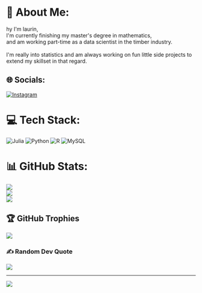 # 💫 About Me:
hy I'm laurin,<br>I'm currently finishing my master's degree in mathematics,<br>and am working part-time as a data scientist in the timber industry.<br><br>I'm really into statistics and am always working on fun little side projects to extend my skillset in that regard.


## 🌐 Socials:
[![Instagram](https://img.shields.io/badge/Instagram-%23E4405F.svg?logo=Instagram&logoColor=white)](https://instagram.com/laurin_maier) 

# 💻 Tech Stack:
![Julia](https://img.shields.io/badge/-Julia-9558B2?style=for-the-badge&logo=julia&logoColor=white) ![Python](https://img.shields.io/badge/python-3670A0?style=for-the-badge&logo=python&logoColor=ffdd54) ![R](https://img.shields.io/badge/r-%23276DC3.svg?style=for-the-badge&logo=r&logoColor=white) ![MySQL](https://img.shields.io/badge/mysql-4479A1.svg?style=for-the-badge&logo=mysql&logoColor=white)
# 📊 GitHub Stats:
![](https://github-readme-stats.vercel.app/api?username=maier-laurin&theme=dracula&hide_border=false&include_all_commits=true&count_private=true)<br/>
![](https://nirzak-streak-stats.vercel.app/?user=maier-laurin&theme=dracula&hide_border=false)<br/>
![](https://github-readme-stats.vercel.app/api/top-langs/?username=maier-laurin&theme=dracula&hide_border=false&include_all_commits=true&count_private=true&layout=compact)

## 🏆 GitHub Trophies
![](https://github-profile-trophy.vercel.app/?username=maier-laurin&theme=radical&no-frame=false&no-bg=true&margin-w=4)

### ✍️ Random Dev Quote
![](https://quotes-github-readme.vercel.app/api?type=horizontal&theme=tokyonight)

---
[![](https://visitcount.itsvg.in/api?id=maier-laurin&icon=0&color=0)](https://visitcount.itsvg.in)

<!-- Proudly created with GPRM ( https://gprm.itsvg.in ) -->
